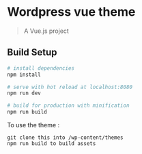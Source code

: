 # Wordpress vue theme

> A Vue.js project

## Build Setup

``` bash
# install dependencies
npm install

# serve with hot reload at localhost:8080
npm run dev

# build for production with minification
npm run build

```

To use the theme :

```
git clone this into /wp-content/themes
npm run build to build assets
```